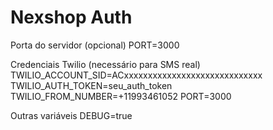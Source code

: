 # Nexshop Auth
Porta do servidor (opcional)
PORT=3000

Credenciais Twilio (necessário para SMS real)
TWILIO_ACCOUNT_SID=ACxxxxxxxxxxxxxxxxxxxxxxxxxxxxx
TWILIO_AUTH_TOKEN=seu_auth_token
TWILIO_FROM_NUMBER=+11993461052
PORT=3000

Outras variáveis
DEBUG=true